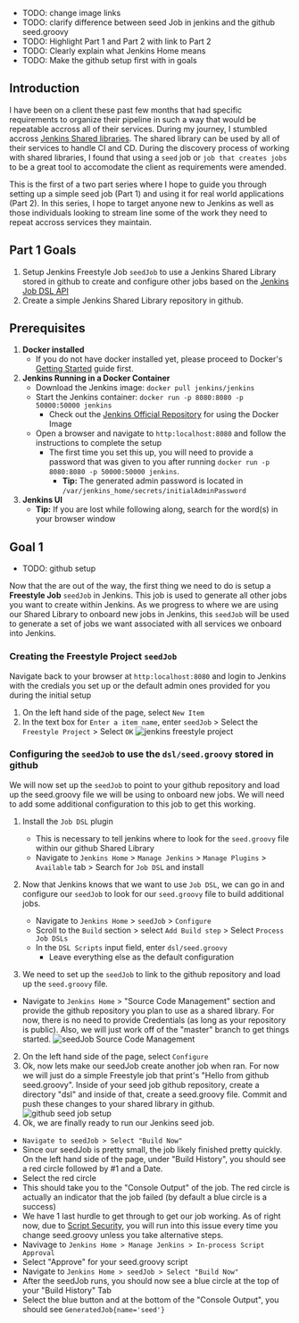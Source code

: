 
* TODO: change image links
* TODO: clarify difference between seed Job in jenkins and the github seed.groovy
* TODO: Highlight Part 1 and Part 2 with link to Part 2
* TODO: Clearly explain what Jenkins Home means
* TODO: Make the github setup first with in goals

## Introduction
I have been on a client these past few months that had specific requirements to organize their pipeline in such a way that would be repeatable accross all of their services. During my journey, I stumbled accross [Jenkins Shared libraries](https://jenkins.io/doc/book/pipeline/shared-libraries/). The shared library can be used by all of their services to handle CI and CD. During the discovery process of working with shared libraries, I found that using a `seed` job or `job that creates jobs` to be a great tool to accomodate the client as requirements were amended. 

This is the first of a two part series where I hope to guide you through setting up a simple seed job (Part 1) and using it for real world applications (Part 2). In this series, I hope to target anyone new to Jenkins as well as those individuals looking to stream line some of the work they need to repeat accross services they maintain.

## Part 1 Goals
1. Setup Jenkins Freestyle Job `seedJob` to use a Jenkins Shared Library stored in github to create and configure other jobs based on the [Jenkins Job DSL API](https://jenkinsci.github.io/job-dsl-plugin/)
2. Create a simple Jenkins Shared Library repository in github.

## Prerequisites
1. **Docker installed** 
   * If you do not have docker installed yet, please proceed to Docker's [Getting Started](https://docs.docker.com/get-started/) guide first.
2. **Jenkins Running in a Docker Container**
    * Download the Jenkins image: `docker pull jenkins/jenkins`
    * Start the Jenkins container: `docker run -p 8080:8080 -p 50000:50000 jenkins`
      * Check out the [Jenkins Official Repository](https://hub.docker.com/_/jenkins/) for using the Docker Image 
    * Open a browser and navigate to `http:localhost:8080` and follow the instructions to complete the setup
      * The first time you set this up, you will need to provide a password that was given to you after running `docker run -p 8080:8080 -p 50000:50000 jenkins`. 
         * **Tip:** The generated admin password is located in `/var/jenkins_home/secrets/initialAdminPassword`
3. **Jenkins UI**
    * **Tip:** If you are lost while following along, search for the word(s) in your browser window

## Goal 1
* TODO: github setup

Now that the are out of the way, the first thing we need to do is setup a **Freestyle Job** `seedJob` in Jenkins. This job is used to generate all other jobs you want to create within Jenkins. As we progress to where we are using our Shared Library to onboard new jobs in Jenkins, this `seedJob` will be used to generate a set of jobs we want associated with all services we onboard into Jenkins.

### Creating the Freestyle Project `seedJob`
Navigate back to your browser at `http:localhost:8080` and login to Jenkins with the credials you set up or the default admin ones provided for you during the initial setup

1. On the left hand side of the page, select `New Item`
2. In the text box for `Enter a item name`, enter `seedJob` > Select the `Freestyle Project` > Select `OK`
![jenkins freestyle project](https://raw.githubusercontent.com/kcrane3576/blog-usa/master/images/2018/05/jenkins-shared-library-02.PNG)

### Configuring the `seedJob` to use the `dsl/seed.groovy` stored in github
We will now set up the `seedJob` to point to your github repository and load up the seed.groovy file we will be using to onboard new jobs. We will need to add some additional configuration to this job to get this working.

1. Install the `Job DSL` plugin
    * This is necessary to tell jenkins where to look for the `seed.groovy` file within our github Shared Library
    * Navigate to `Jenkins Home` > `Manage Jenkins` > `Manage Plugins` > `Available` tab > Search for `Job DSL` and install

2. Now that Jenkins knows that we want to use `Job DSL`, we can go in and configure our `seedJob` to look for our `seed.groovy` file to build additional jobs.
    * Navigate to `Jenkins Home` > `seedJob` > `Configure` 
     * Scroll to the `Build` section > select `Add Build step` > Select `Process Job DSLs`
     * In the `DSL Scripts` input field, enter `dsl/seed.groovy`
       * Leave everything else as the default configuration

1. We need to set up the `seedJob` to link to the github repository and load up the `seed.groovy` file.
  * Navigate to `Jenkins Home` > "Source Code Management" section and provide the github repository you plan to use as a shared library. For now, there is no need to provide Credentials (as long as your repository is public). Also, we will just work off of the "master" branch to get things started. 
![seedJob Source Code Management](https://raw.githubusercontent.com/kcrane3576/blog-usa/master/images/2018/05/jenkins-shared-library-05.PNG)

2. On the left hand side of the page, select `Configure`
4. Ok, now lets make our seedJob create another job when ran. For now we will just do a simple Freestyle job that print's "Hello from github seed.groovy". Inside of your seed job github repository, create a directory "dsl" and inside of that, create a seed.groovy file. Commit and push these changes to your shared library in github.
![github seed job setup](https://raw.githubusercontent.com/kcrane3576/blog-usa/master/images/2018/05/jenkins-shared-library-06.PNG)
5. Ok, we are finally ready to run our Jenkins seed job.
 * `Navigate to seedJob > Select "Build Now"`
 * Since our seedJob is pretty small, the job likely finished pretty quickly. On the left hand side of the page, under "Build History", you should see a red circle followed by #1 and a Date.
 * Select the red circle
 * This should take you to the "Console Output" of the job. The red circle is actually an indicator that the job failed (by default a blue circle is a success)
 * We have 1 last hurdle to get through to get our job working. As of right now, due to [Script Security](https://github.com/jenkinsci/job-dsl-plugin/wiki/Script-Security), you will run into this issue every time you change seed.groovy unless you take alternative steps.
 * Navivage to `Jenkins Home > Manage Jenkins > In-process Script Approval`
 * Select "Approve" for your seed.groovy script
 * Navigate to `Jenkins Home > seedJob > Select "Build Now"`
 * After the seedJob runs, you should now see a blue circle at the top of your "Build History" Tab
 * Select the blue button and at the bottom of the "Console Output", you should see `GeneratedJob{name='seed'}`

